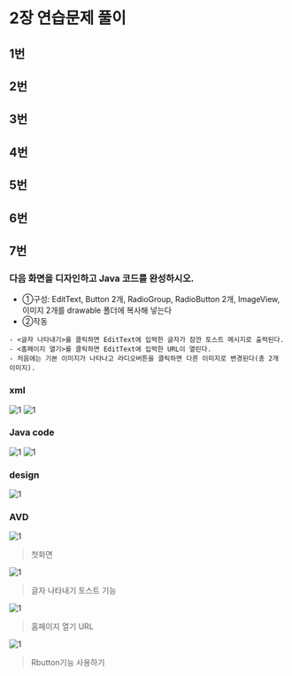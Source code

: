 # 2장 연습문제 풀이
## 1번

## 2번

## 3번

## 4번

## 5번

## 6번

## 7번
### 다음 화면을 디자인하고 Java 코드를 완성하시오.
* ①구성: EditText, Button 2개, RadioGroup, RadioButton 2개, ImageView, 이미지 2개를 drawable 폴더에 복사해 넣는다
* ②작동
```
- <글자 나타내기>를 클릭하면 EditText에 입력한 글자가 잠깐 토스트 메시지로 출력된다.
- <홈페이지 열기>를 클릭하면 EditText에 입력한 URL이 열린다.
- 처음에는 기본 이미지가 나타나고 라디오버튼을 클릭하면 다른 이미지로 변경된다(총 2개 이미지).
```
### xml
![1](/Chap2Prac/7xml1.JPG)
![1](/Chap2Prac/7xml2.JPG)

### Java code
![1](/Chap2Prac/7Jave1.JPG)
![1](/Chap2Prac/7Java2.JPG)

### design
![1](/Chap2Prac/7design.JPG)

### AVD
![1](/Chap2Prac/AVDFirst.JPG)
>첫화면   

![1](/Chap2Prac/AVDToastNew.gif)
>글자 나타내기 토스트 기능

![1](/Chap2Prac/AVD-URL.gif)
>홈페이지 열기 URL   

![1](/Chap2Prac/AVDRbutton.gif)
>Rbutton기능 사용하기   



